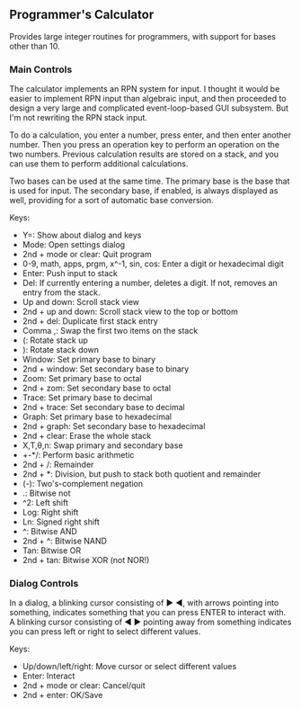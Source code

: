 ## Programmer's Calculator

Provides large integer routines for programmers, with support for bases other than 10.

### Main Controls

The calculator implements an RPN system for input.
I thought it would be easier to implement RPN input than algebraic input, and then proceeded to design a very large and complicated event-loop-based GUI subsystem.
But I'm not rewriting the RPN stack input.

To do a calculation, you enter a number, press enter, and then enter another number.
Then you press an operation key to perform an operation on the two numbers.
Previous calculation results are stored on a stack, and you can use them to perform additional calculations.

Two bases can be used at the same time.
The primary base is the base that is used for input.
The secondary base, if enabled, is always displayed as well, providing for a sort of automatic base conversion.

Keys:
 * Y=: Show about dialog and keys
 * Mode: Open settings dialog
 * 2nd + mode or clear: Quit program
 * 0-9, math, apps, prgm, x^-1, sin, cos: Enter a digit or hexadecimal digit
 * Enter: Push input to stack
 * Del: If currently entering a number, deletes a digit. If not, removes an entry from the stack.
 * Up and down: Scroll stack view
 * 2nd + up and down: Scroll stack view to the top or bottom
 * 2nd + del: Duplicate first stack entry
 * Comma ,: Swap the first two items on the stack
 * (: Rotate stack up
 * ): Rotate stack down
 * Window: Set primary base to binary
 * 2nd + window: Set secondary base to binary
 * Zoom: Set primary base to octal
 * 2nd + zom: Set secondary base to octal
 * Trace: Set primary base to decimal
 * 2nd + trace: Set secondary base to decimal
 * Graph: Set primary base to hexadecimal
 * 2nd + graph: Set secondary base to hexadecimal
 * 2nd + clear: Erase the whole stack
 * X,T,θ,n: Swap primary and secondary base
 * +-*/: Perform basic arithmetic
 * 2nd + /: Remainder
 * 2nd + *: Division, but push to stack both quotient and remainder
 * (-): Two's-complement negation
 * .: Bitwise not
 * ^2: Left shift
 * Log: Right shift
 * Ln: Signed right shift
 * ^: Bitwise AND
 * 2nd + ^: Bitwise NAND
 * Tan: Bitwise OR
 * 2nd + tan: Bitwise XOR (not NOR!)

### Dialog Controls

In a dialog, a blinking cursor consisting of ► ◄, with arrows pointing into something, indicates something that you can press ENTER to interact with.
A blinking cursor consisting of ◄ ► pointing away from something indicates you can press left or right to select different values.

Keys:
 * Up/down/left/right: Move cursor or select different values
 * Enter: Interact
 * 2nd + mode or clear: Cancel/quit
 * 2nd + enter: OK/Save
